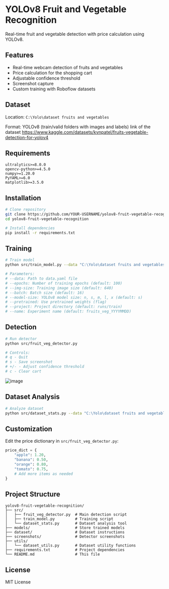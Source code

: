 # YOLOv8 Fruit and Vegetable Recognition

Real-time fruit and vegetable detection with price calculation using YOLOv8.

## Features

- Real-time webcam detection of fruits and vegetables
- Price calculation for the shopping cart
- Adjustable confidence threshold
- Screenshot capture
- Custom training with Roboflow datasets

## Dataset

Location: `C:\Yolo\dataset fruits and vegetables`

Format: YOLOv8 (train/valid folders with images and labels)
link of the dataset
https://www.kaggle.com/datasets/kvnpatel/fruits-vegetable-detection-for-yolov4
## Requirements

```
ultralytics>=8.0.0
opencv-python>=4.5.0
numpy>=1.20.0
PyYAML>=6.0
matplotlib>=3.5.0
```

## Installation

```bash
# Clone repository
git clone https://github.com/YOUR-USERNAME/yolov8-fruit-vegetable-recognition.git
cd yolov8-fruit-vegetable-recognition

# Install dependencies
pip install -r requirements.txt
```

## Training

```bash
# Train model
python src/train_model.py --data "C:\Yolo\dataset fruits and vegetables\data.yaml" --epochs 100 --model-size s

# Parameters:
# --data: Path to data.yaml file
# --epochs: Number of training epochs (default: 100)
# --img-size: Training image size (default: 640)
# --batch: Batch size (default: 16)
# --model-size: YOLOv8 model size: n, s, m, l, x (default: s)
# --pretrained: Use pretrained weights (flag)
# --project: Project directory (default: runs/train)
# --name: Experiment name (default: fruits_veg_YYYYMMDD)
```

## Detection

```bash
# Run detector
python src/fruit_veg_detector.py

# Controls:
# q - Quit
# s - Save screenshot
# +/- - Adjust confidence threshold
# c - Clear cart
```
![image](https://github.com/user-attachments/assets/e997b7d1-dbd6-44fc-a57a-8588753dec5e)

## Dataset Analysis

```bash
# Analyze dataset
python src/dataset_stats.py --data "C:\Yolo\dataset fruits and vegetables"
```

## Customization

Edit the price dictionary in `src/fruit_veg_detector.py`:

```python
price_dict = {
    "apple": 1.20,
    "banana": 0.50,
    "orange": 0.80,
    "tomato": 0.75,
    # Add more items as needed
}
```

## Project Structure

```
yolov8-fruit-vegetable-recognition/
├── src/
│   ├── fruit_veg_detector.py  # Main detection script
│   ├── train_model.py         # Training script
│   └── dataset_stats.py       # Dataset analysis tool
├── models/                    # Store trained models
├── dataset/                   # Dataset instructions
├── screenshots/               # Detector screenshots
├── utils/
│   └── dataset_utils.py       # Dataset utility functions
├── requirements.txt           # Project dependencies
└── README.md                  # This file
```

## License

MIT License
